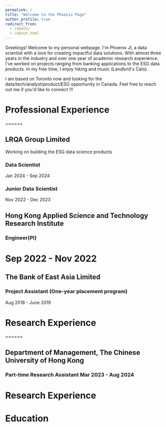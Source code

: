 ```yaml
---
permalink: /
title: "Welcome to the Phoenix Page"
author_profile: true
redirect_from: 
  - /about/
  - /about.html
---
```


Greetings! Welcome to my personal webpage. I'm Phoenix JI, a data scientist with a love for creating impactful data solutions. With almost three years in the industry and over one year of academic research experience. I've worked on projects ranging from banking applications to the ESG data products. In my free time, I enjoy hiking and music (Landlord's Cats). 

I am based on Toronto now and looking for the data/tech/analyst/product/ESG opportunity in Canada. Feel free to reach out me if you'd like to connect !!!


# Professional Experience
======

## LRQA Group Limited

Working on building the ESG data science products

### Data Scientist 
Jan 2024 - Sep 2024
### Junior Data Scientist 
Nov 2022 - Dec 2023

## Hong Kong Applied Science and Technology Research Institute

### Engineer(PI)
Sep 2022 - Nov 2022
======

## The Bank of East Asia Limited
### Project Assistant (One-year placement program)
Aug 2018 - June 2019


# Research Experience
======

## Department of Management, The Chinese University of Hong Kong

### Part-time Research Assistant Mar 2023 - Aug 2024


Research Experience
======


Education
======
